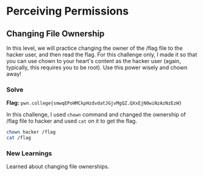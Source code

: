 # Perceiving Permissions

## Changing File Ownership
In this level, we will practice changing the owner of the /flag file to the hacker user, and then read the flag. For this challenge only, I made it so that you can use chown to your heart's content as the hacker user (again, typically, this requires you to be root). Use this power wisely and chown away!

### Solve
**Flag:** `pwn.college{smwqEPoHMCkpHzdvdatJGjvMgQZ.QXxEjN0wiNzAzNzEzW}`

In this challenge, I used ```chown``` command and changed the ownership of /flag file to hacker and used ```cat``` on it to get the flag.

```bash
chown hacker /flag
cat /flag
```

### New Learnings
Learned about changing file ownerships.
